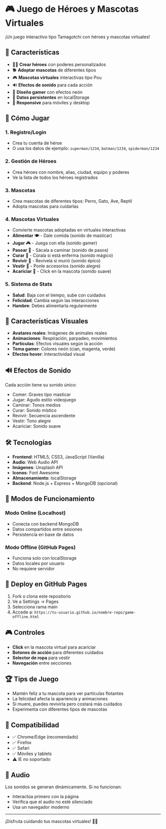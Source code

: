# 🎮 Juego de Héroes y Mascotas Virtuales

¡Un juego interactivo tipo Tamagotchi con héroes y mascotas virtuales!

## 🌟 Características

- 🦸‍♂️ **Crear héroes** con poderes personalizados
- 🐕 **Adoptar mascotas** de diferentes tipos
- 🎮 **Mascotas virtuales** interactivas tipo Pou
- 🔊 **Efectos de sonido** para cada acción
- 🎨 **Diseño gamer** con efectos neón
- 💾 **Datos persistentes** en localStorage
- 📱 **Responsive** para móviles y desktop

## 🚀 Cómo Jugar

### 1. Registro/Login
- Crea tu cuenta de héroe
- O usa los datos de ejemplo: `superman/1234`, `batman/1234`, `spiderman/1234`

### 2. Gestión de Héroes
- Crea héroes con nombre, alias, ciudad, equipo y poderes
- Ve la lista de todos los héroes registrados

### 3. Mascotas
- Crea mascotas de diferentes tipos: Perro, Gato, Ave, Reptil
- Adopta mascotas para cuidarlas

### 4. Mascotas Virtuales
- Convierte mascotas adoptadas en virtuales interactivas
- **Alimentar** 🍽️ - Dale comida (sonido de masticar)
- **Jugar** 🎮 - Juega con ella (sonido gamer)
- **Pasear** 🚶 - Sácala a caminar (sonido de pasos)
- **Curar** 💊 - Cúrala si está enferma (sonido mágico)
- **Revivir** 💖 - Revívela si murió (sonido épico)
- **Vestir** 👕 - Ponle accesorios (sonido alegre)
- **Acariciar** 🤗 - Click en la mascota (sonido suave)

### 5. Sistema de Stats
- **Salud**: Baja con el tiempo, sube con cuidados
- **Felicidad**: Cambia según las interacciones
- **Hambre**: Debes alimentarla regularmente

## 🎨 Características Visuales

- **Avatares reales**: Imágenes de animales reales
- **Animaciones**: Respiración, parpadeo, movimientos
- **Partículas**: Efectos visuales según la acción
- **Tema gamer**: Colores neón (cian, magenta, verde)
- **Efectos hover**: Interactividad visual

## 🔊 Efectos de Sonido

Cada acción tiene su sonido único:
- Comer: Graves tipo masticar
- Jugar: Agudo estilo videojuego
- Caminar: Tonos medios
- Curar: Sonido místico
- Revivir: Secuencia ascendente
- Vestir: Tono alegre
- Acariciar: Sonido suave

## 🛠️ Tecnologías

- **Frontend**: HTML5, CSS3, JavaScript (Vanilla)
- **Audio**: Web Audio API
- **Imágenes**: Unsplash API
- **Iconos**: Font Awesome
- **Almacenamiento**: localStorage
- **Backend**: Node.js + Express + MongoDB (opcional)

## 🎯 Modos de Funcionamiento

### Modo Online (Localhost)
- Conecta con backend MongoDB
- Datos compartidos entre sesiones
- Persistencia en base de datos

### Modo Offline (GitHub Pages)
- Funciona solo con localStorage
- Datos locales por usuario
- No requiere servidor

## 🚀 Deploy en GitHub Pages

1. Fork o clona este repositorio
2. Ve a Settings → Pages
3. Selecciona rama main
4. Accede a: `https://tu-usuario.github.io/nombre-repo/game-offline.html`

## 🎮 Controles

- **Click** en la mascota virtual para acariciar
- **Botones de acción** para diferentes cuidados
- **Selector de ropa** para vestir
- **Navegación** entre secciones

## 🏆 Tips de Juego

- Mantén feliz a tu mascota para ver partículas flotantes
- La felicidad afecta la apariencia y animaciones
- Si muere, puedes revivirla pero costará más cuidados
- Experimenta con diferentes tipos de mascotas

## 📱 Compatibilidad

- ✅ Chrome/Edge (recomendado)
- ✅ Firefox
- ✅ Safari
- ✅ Móviles y tablets
- ⚠️ IE no soportado

## 🎵 Audio

Los sonidos se generan dinámicamente. Si no funcionan:
- Interactúa primero con la página
- Verifica que el audio no esté silenciado
- Usa un navegador moderno

---

¡Disfruta cuidando tus mascotas virtuales! 🐾✨